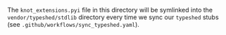 The `knot_extensions.pyi` file in this directory will be symlinked into
the `vendor/typeshed/stdlib` directory every time we sync our `typeshed`
stubs (see `.github/workflows/sync_typeshed.yaml`).
